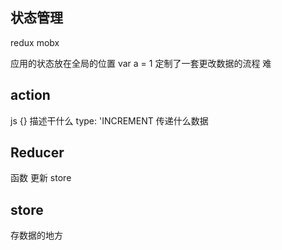 ## 状态管理

redux 
mobx

应用的状态放在全局的位置
var a = 1
定制了一套更改数据的流程 难

## action
js {}
描述干什么 type: 'INCREMENT
传递什么数据

## Reducer
函数 更新 store

## store
存数据的地方